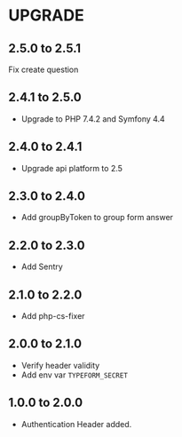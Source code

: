 # UPGRADE

## 2.5.0 to 2.5.1
Fix create question

## 2.4.1 to 2.5.0
* Upgrade to PHP 7.4.2 and Symfony 4.4

## 2.4.0 to 2.4.1
* Upgrade api platform to 2.5

## 2.3.0 to 2.4.0
* Add groupByToken to group form answer

## 2.2.0 to 2.3.0
* Add Sentry

## 2.1.0 to 2.2.0
* Add php-cs-fixer

## 2.0.0 to 2.1.0
* Verify header validity
* Add env var `TYPEFORM_SECRET`

## 1.0.0 to 2.0.0
* Authentication Header added. 
